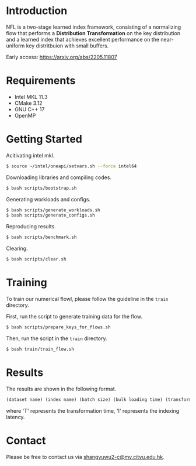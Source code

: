 # Introduction
NFL is a two-stage learned index framework, consisting of a normalizing flow that performs a **Distribution Transformation** on the key distribution and a learned index that achieves excellent performance on the near-uniform key distritbuion with small buffers.

Early access: https://arxiv.org/abs/2205.11807

# Requirements

* Intel MKL 11.3
* CMake 3.12
* GNU C++ 17
* OpenMP

# Getting Started

Acitivating intel mkl.
```bash
$ source ~/intel/oneapi/setvars.sh --force intel64
```

Downloading libraries and compiling codes.
```bash
$ bash scripts/bootstrap.sh
```

Generating workloads and configs.
```bash
$ bash scripts/generate_workloads.sh
$ bash scripts/generate_configs.sh
```

Reproducing results.
```bash
$ bash scripts/benchmark.sh
```

Clearing.
```bash
$ bash scripts/clear.sh
```

# Training

To train our numerical flowl, please follow the guideline in the `train` directory.

First, run the script to generate training data for the flow.
```bash
$ bash scripts/prepare_keys_for_flows.sh
```

Then, run the script in the `train` directory.
```bash
$ bash train/train_flow.sh
```

# Results

The results are shown in the following format.
```txt
(dataset name) (index name) (batch size) (bulk loading time) (transformation time in bulk loading) (model size) (index size) (overall throughput) (avg-T) (avg-I) (50-T) (50-I) (75-T) (75-I) (99-T) (99-I) (995-T) (995-I) (9999-T) (9999-I) (max-T) (max-I)
```
where 'T' represents the transformation time, 'I' represents the indexing latency.

# Contact

Please be free to contact us via shangyuwu2-c@my.cityu.edu.hk.